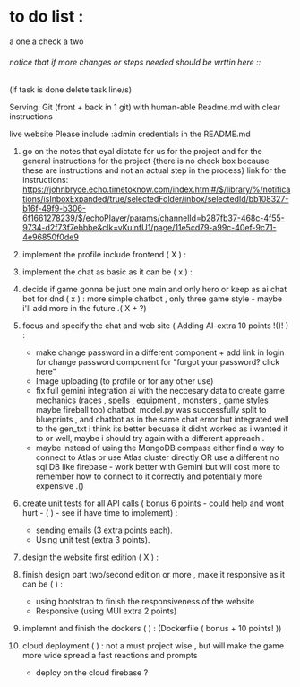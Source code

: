 # to do list : 
a one a check a two
###### notice that if more changes or steps needed should be wrttin here :: 
(if task is done delete task line/s)

Serving:
Git (front + back in 1 git) with human-able Readme.md with clear instructions

live website 
Please include :admin credentials in the README.md 


1. go on the notes that eyal dictate for us for the project and for the general instructions for the project {there is no check box because these are instructions and not an actual step in the process}
link for the instructions: 
https://johnbryce.echo.timetoknow.com/index.html#/$/library/%/notifications/isInboxExpanded/true/selectedFolder/inbox/selectedId/bb108327-b16f-49f9-b306-6f1661278239/$/echoPlayer/params/channelId=b287fb37-468c-4f55-9734-d2f73f7ebbbe&clk=vKuInfU1/page/11e5cd79-a99c-40ef-9c71-4e96850f0de9
 
2. implement the profile include frontend ( X ) :

3. implement the chat as basic as it can be ( x ) : 

4. decide if game gonna be just one main and only hero or keep as ai chat bot for dnd ( x ) :
    more simple chatbot , only three game style - maybe i'll add more in the future .( X + ?)

5. focus and specify the chat and web site ( Adding AI-extra 10 points !()! ) : 
    - make change password in a different component + add link in login for change password component for "forgot your password? click here"   
    - Image uploading (to profile or for any other use)
    - fix full gemini integration ai with the neccesary data to create game mechanics (races , spells , equipment , monsters , game styles maybe fireball too)
        chatbot_model.py was successfully split to blueprints , and chatbot as in the same chat error but integrated well to the gen_txt
        i think its better becuase it didnt worked as i wanted it to or well, maybe i should try again with a different approach .
    - maybe instead of using the MongoDB compass either find a way to connect to Atlas or use Atlas cluster directly OR use a different no sql DB like          firebase - work better with Gemini but will cost more to remember how to connect to it correctly and potentially more expensive .()

6. create unit tests for all API calls ( bonus 6 points - could help and wont hurt - ( ) - see if have time to implement) :
    - sending emails (3 extra points each).
    - Using unit test (extra 3 points). 

7. design the website first edition ( X ) :


8. finish design part two/second edition or more , make it responsive as it can be ( ) : 
    - using bootstrap to finish the responsiveness of the website 
    - Responsive (using MUI extra 2 points)


9. implemnt and finish the dockers ( ) :
    (Dockerfile ( bonus + 10 points! ))

10. cloud deployment ( ) :
    not a must project wise , but will make the game more wide spread a fast reactions and prompts 
    - deploy on the cloud firebase ? 